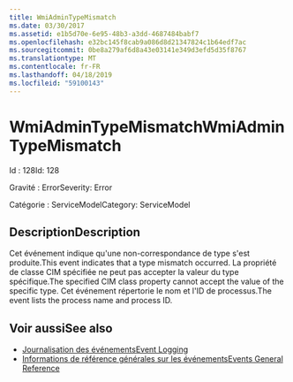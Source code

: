 ```yaml
---
title: WmiAdminTypeMismatch
ms.date: 03/30/2017
ms.assetid: e1b5d70e-6e95-48b3-a3dd-4687484babf7
ms.openlocfilehash: e32bc145f8cab9a086d8d21347824c1b64edf7ac
ms.sourcegitcommit: 0be8a279af6d8a43e03141e349d3efd5d35f8767
ms.translationtype: MT
ms.contentlocale: fr-FR
ms.lasthandoff: 04/18/2019
ms.locfileid: "59100143"
---
```

# <a name="wmiadmintypemismatch"></a><span data-ttu-id="3d7f7-102">WmiAdminTypeMismatch</span><span class="sxs-lookup"><span data-stu-id="3d7f7-102">WmiAdminTypeMismatch</span></span>
<span data-ttu-id="3d7f7-103">Id : 128</span><span class="sxs-lookup"><span data-stu-id="3d7f7-103">Id: 128</span></span>  
  
 <span data-ttu-id="3d7f7-104">Gravité : Error</span><span class="sxs-lookup"><span data-stu-id="3d7f7-104">Severity: Error</span></span>  
  
 <span data-ttu-id="3d7f7-105">Catégorie : ServiceModel</span><span class="sxs-lookup"><span data-stu-id="3d7f7-105">Category: ServiceModel</span></span>  
  
## <a name="description"></a><span data-ttu-id="3d7f7-106">Description</span><span class="sxs-lookup"><span data-stu-id="3d7f7-106">Description</span></span>  
 <span data-ttu-id="3d7f7-107">Cet événement indique qu'une non-correspondance de type s'est produite.</span><span class="sxs-lookup"><span data-stu-id="3d7f7-107">This event indicates that a type mismatch occurred.</span></span> <span data-ttu-id="3d7f7-108">La propriété de classe CIM spécifiée ne peut pas accepter la valeur du type spécifique.</span><span class="sxs-lookup"><span data-stu-id="3d7f7-108">The specified CIM class property cannot accept the value of the specific type.</span></span> <span data-ttu-id="3d7f7-109">Cet événement répertorie le nom et l'ID de processus.</span><span class="sxs-lookup"><span data-stu-id="3d7f7-109">The event lists the process name and process ID.</span></span>  
  
## <a name="see-also"></a><span data-ttu-id="3d7f7-110">Voir aussi</span><span class="sxs-lookup"><span data-stu-id="3d7f7-110">See also</span></span>

- [<span data-ttu-id="3d7f7-111">Journalisation des événements</span><span class="sxs-lookup"><span data-stu-id="3d7f7-111">Event Logging</span></span>](../../../../../docs/framework/wcf/diagnostics/event-logging/index.md)
- [<span data-ttu-id="3d7f7-112">Informations de référence générales sur les événements</span><span class="sxs-lookup"><span data-stu-id="3d7f7-112">Events General Reference</span></span>](../../../../../docs/framework/wcf/diagnostics/event-logging/events-general-reference.md)
